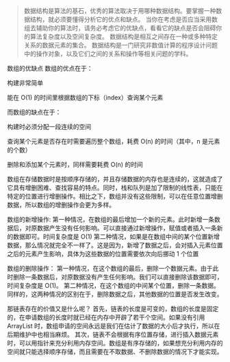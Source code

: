 > 数据结构是算法的基石，优秀的算法取决于用哪种数据结构。要掌握一种数据结构，就必须要懂得分析它的优点和缺点。
> 当你在考虑是否应当采用数组去辅助你的算法时，请务必考虑它的优缺点，看看它的缺点是否会阻碍你的算法复杂度以及空间复杂度。
> 数据结构是相互之间存在一种或多种特定关系的数据元素的集合。
> 数据结构是一门研究非数值计算的程序设计问题中的操作对象，以及它们之间的关系和操作等相关问题的学科。

数组的优缺点
数组的优点在于：

构建非常简单

能在 O(1) 的时间里根据数组的下标（index）查询某个元素

而数组的缺点在于：

构建时必须分配一段连续的空间

查询某个元素是否存在时需要遍历整个数组，耗费 O(n) 的时间（其中，n 是元素的个数）

删除和添加某个元素时，同样需要耗费 O(n) 的时间

数组在存储数据时是按顺序存储的，并且存储数据的内存也是连续的，这就造成了它具有增删困难、查找容易的特点。同时，栈和队列是加了限制的线性表，只能在特定的位置进行增删操作。相比之下，数组并没有这些限制，可以在任意位置增删数据，所以数组的增删操作会更为多样。

数组的新增操作:
第一种情况，在数组的最后增加一个新的元素。此时新增一条数据后，对原数据产生没有任何影响。可以直接通过新增操作，赋值或者插入一条新的数据即可。时间复杂度是 O(1)
第二种情况，如果是在数组中间的某个位置新增数据，那么情况就完全不一样了。这是因为，新增了数据之后，会对插入元素位置之后的元素产生影响，具体为这些数据的位置需要依次向后挪动 1 个位置

数组的删除操作：
第一种情况，在这个数组的最后，删除一个数据元素。由于此时删除一条数据后，对原数据没有产生任何影响。我们可以直接删除该数据即可，时间复杂度是 O(1)。
第二种情况，在这个数组的中间某个位置，删除一条数据。同样的，这两种情况的区别在于，删除数据之后，其他数据的位置是否发生改变。

那链表存在的价值又是什么呢？
首先，链表的长度是可变的，数组的长度是固定的，在申请数组的长度时就已经在内存中开辟了若干个空间。如果没有引用 ArrayList 时，数组申请的空间永远是我们在估计了数据的大小后才执行，所以在后期维护中也相当麻烦。
其次，链表不会根据有序位置存储，进行插入数据元素时，可以用指针来充分利用内存空间。数组是有序存储的，如果想充分利用内存的空间就只能选择顺序存储，而且需要在不取数据、不删除数据的情况下才能实现。